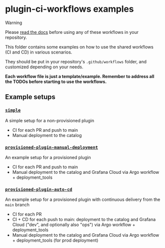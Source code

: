 # plugin-ci-workflows examples

> [!WARNING]
>
> Please [read the docs](https://enghub.grafana-ops.net/docs/default/component/grafana-plugins-platform/plugins-ci-github-actions/010-plugins-ci-github-actions) before using any of these workflows in your repository.

This folder contains some examples on how to use the shared workflows (CI and CD) in various scenarios.

They should be put in your repository's `.github/workflows` folder, and customized depending on your needs.

**Each workflow file is just a template/example. Remember to address all the TODOs before starting to use the workflows.**

## Example setups

### [`simple`](./simple/)

A simple setup for a non-provisioned plugin

- CI for each PR and push to main
- Manual deployment to the catalog

### [`provisioned-plugin-manual-deployment`](./provisioned-plugin-manual-deployment/)

An example setup for a provisioned plugin

- CI for each PR and push to main
- Manual deployment to the catalog and Grafana Cloud via Argo workflow + deployment_tools

### [`provisioned-plugin-auto-cd`](./provisioned-plugin-auto-cd/)

An example setup for a provisioned plugin with continuous delivery from the `main` branch

- CI for each PR
- CI + CD for each push to main: deployment to the catalog and Grafana Cloud ("dev", and optionally also "ops") via Argo workflow + deployment_tools
- Manual deployment to the catalog and Grafana Cloud via Argo workflow + deployment_tools (for prod deployment)
